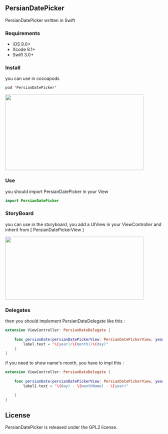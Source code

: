 ## PersianDatePicker

 PersianDatePicker written in Swift

### Requirements

   - iOS 9.0+ 
   - Xcode 8.1+
   - Swift 3.0+

### Install

you can use in cocoapods
```swift
pod 'PersianDatePicker'
```


<img src="https://raw.githubusercontent.com/farhad1985/PersianDatePicker/master/ScreenShot/Simulator%20Screen%20Shot%20May%208%2C%202017%2C%201.29.54%20PM.jpg"  height="242" width="442" />

### Use

you should import PersianDatePicker in your View

```swift
import PersianDatePicker
```

### StoryBoard
you can use in the storyboard, you add a UIView in your ViewController and inherit from [ PersianDatePickerView ]

<img src="https://github.com/farhad1985/PersianDatePicker/blob/master/ScreenShot/Screen%20Shot%202017-05-08%20at%201.30.16%20PM.png" height="202" width="442" />

### Delegates

then you should implement PersianDateDelegate like this :

```swift
extension ViewController: PersianDateDelegate {
    
    func persianDate(persianDatePickerView: PersianDatePickerView, year: Int, month: Int, day: Int) {
        label.text = "\(year)/\(month)/\(day)"
    }
}

```

if you need to show name's month, you have to impl this :

```swift
extension ViewController: PersianDateDelegate {
    
    func persianDate(persianDatePickerView: PersianDatePickerView, year: Int, monthName: String, day: Int) {
        label1.text = "\(day) - \(monthName) - \(year)"

    }
}

```

## License

PersianDatePicker is released under the GPL2 license. 

